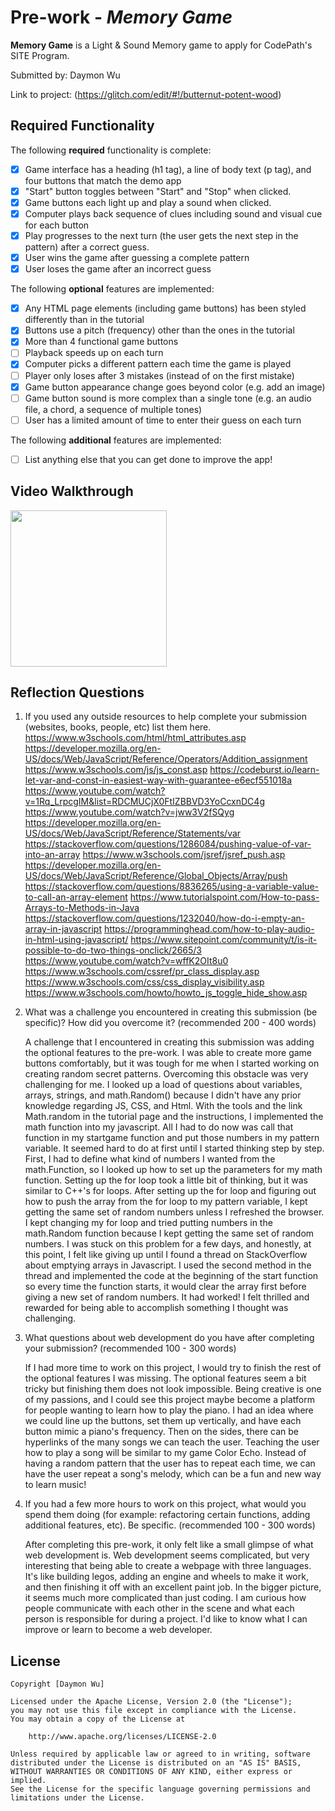 # Pre-work - _Memory Game_

**Memory Game** is a Light & Sound Memory game to apply for CodePath's SITE Program.

Submitted by: Daymon Wu

Link to project: (https://glitch.com/edit/#!/butternut-potent-wood)

## Required Functionality

The following **required** functionality is complete:

- [X] Game interface has a heading (h1 tag), a line of body text (p tag), and four buttons that match the demo app
- [X] "Start" button toggles between "Start" and "Stop" when clicked.
- [X] Game buttons each light up and play a sound when clicked.
- [X] Computer plays back sequence of clues including sound and visual cue for each button
- [X] Play progresses to the next turn (the user gets the next step in the pattern) after a correct guess.
- [X] User wins the game after guessing a complete pattern
- [X] User loses the game after an incorrect guess

The following **optional** features are implemented:

- [X] Any HTML page elements (including game buttons) has been styled differently than in the tutorial
- [X] Buttons use a pitch (frequency) other than the ones in the tutorial
- [X] More than 4 functional game buttons
- [ ] Playback speeds up on each turn
- [X] Computer picks a different pattern each time the game is played
- [ ] Player only loses after 3 mistakes (instead of on the first mistake)
- [X] Game button appearance change goes beyond color (e.g. add an image)
- [ ] Game button sound is more complex than a single tone (e.g. an audio file, a chord, a sequence of multiple tones)
- [ ] User has a limited amount of time to enter their guess on each turn

The following **additional** features are implemented:

- [ ] List anything else that you can get done to improve the app!

## Video Walkthrough

<img src="http://g.recordit.co/ktuF8Mx7LY.gif" width=250><br>

## Reflection Questions

1. If you used any outside resources to help complete your submission (websites, books, people, etc) list them here.
    https://www.w3schools.com/html/html_attributes.asp
    https://developer.mozilla.org/en-US/docs/Web/JavaScript/Reference/Operators/Addition_assignment
    https://www.w3schools.com/js/js_const.asp
    https://codeburst.io/learn-let-var-and-const-in-easiest-way-with-guarantee-e6ecf551018a
    https://www.youtube.com/watch?v=1Rq_LrpcgIM&list=RDCMUCjX0FtIZBBVD3YoCcxnDC4g
    https://www.youtube.com/watch?v=jww3V2fSQyg
    https://developer.mozilla.org/en-US/docs/Web/JavaScript/Reference/Statements/var
    https://stackoverflow.com/questions/1286084/pushing-value-of-var-into-an-array
    https://www.w3schools.com/jsref/jsref_push.asp
    https://developer.mozilla.org/en-US/docs/Web/JavaScript/Reference/Global_Objects/Array/push
    https://stackoverflow.com/questions/8836265/using-a-variable-value-to-call-an-array-element
    https://www.tutorialspoint.com/How-to-pass-Arrays-to-Methods-in-Java
    https://stackoverflow.com/questions/1232040/how-do-i-empty-an-array-in-javascript
    https://programminghead.com/how-to-play-audio-in-html-using-javascript/
    https://www.sitepoint.com/community/t/is-it-possible-to-do-two-things-onclick/2665/3
    https://www.youtube.com/watch?v=wffK2OIt8u0
    https://www.w3schools.com/cssref/pr_class_display.asp
    https://www.w3schools.com/css/css_display_visibility.asp
    https://www.w3schools.com/howto/howto_js_toggle_hide_show.asp

2. What was a challenge you encountered in creating this submission (be specific)? How did you overcome it? (recommended 200 - 400 words)

   A challenge that I encountered in creating this submission was adding the optional features to the pre-work. I was able to create more game 
   buttons comfortably, but it was tough for me when I started working on creating random secret patterns. Overcoming this obstacle was very 
   challenging for me. I looked up a load of questions about variables, arrays, strings, and math.Random() because I didn't have any prior 
   knowledge regarding JS, CSS, and Html. With the tools and the link Math.random in the tutorial page and the instructions, I implemented 
   the math function into my javascript. All I had to do now was call that function in my startgame function and put those numbers in my 
   pattern variable. It seemed hard to do at first until I started thinking step by step. First, I had to define what kind of numbers I wanted 
   from the math.Function, so I looked up how to set up the parameters for my math function. Setting up the for loop took a little bit of 
   thinking, but it was similar to C++'s for loops. After setting up the for loop and figuring out how to push the array from the for loop to my 
   pattern variable, I kept getting the same set of random numbers unless I refreshed the browser. I kept changing my for loop and tried putting 
   numbers in the math.Random function because I kept getting the same set of random numbers. I was stuck on this problem for a few days, and 
   honestly, at this point, I felt like giving up until I found a thread on StackOverflow about emptying arrays in Javascript. I used the second 
   method in the thread and implemented the code at the beginning of the start function so every time the function starts, it would clear the 
   array first before giving a new set of random numbers. It had worked! I felt thrilled and rewarded for being able to accomplish something I 
   thought was challenging.
   
3. What questions about web development do you have after completing your submission? (recommended 100 - 300 words)

   If I had more time to work on this project, I would try to finish the rest of the optional features I was missing. The optional features seem 
   a bit tricky but finishing them does not look impossible. Being creative is one of my passions, and I could see this project maybe become a 
   platform for people wanting to learn how to play the piano. I had an idea where we could line up the buttons, set them up vertically, and have 
   each button mimic a piano's frequency. Then on the sides, there can be hyperlinks of the many songs we can teach the user. Teaching the user how 
   to play a song will be similar to my game Color Echo. Instead of having a random pattern that the user has to repeat each time, we can have the 
   user repeat a song's melody, which can be a fun and new way to learn music!

4. If you had a few more hours to work on this project, what would you spend them doing (for example: refactoring certain functions, adding additional features, etc). Be specific. (recommended 100 - 300 words)

   After completing this pre-work, it only felt like a small glimpse of what web development is. Web development seems complicated, but very 
   interesting that being able to create a webpage with three languages. It's like building legos, adding an engine and wheels to make it work, and 
   then finishing it off with an excellent paint job. In the bigger picture, it seems much more complicated than just coding. I am curious how people 
   communicate with each other in the scene and what each person is responsible for during a project. I'd like to know what I can improve or learn to 
   become a web developer.

## License

    Copyright [Daymon Wu]

    Licensed under the Apache License, Version 2.0 (the "License");
    you may not use this file except in compliance with the License.
    You may obtain a copy of the License at

        http://www.apache.org/licenses/LICENSE-2.0

    Unless required by applicable law or agreed to in writing, software
    distributed under the License is distributed on an "AS IS" BASIS,
    WITHOUT WARRANTIES OR CONDITIONS OF ANY KIND, either express or implied.
    See the License for the specific language governing permissions and
    limitations under the License.
